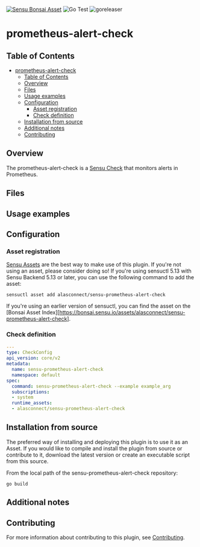 [![Sensu Bonsai Asset](https://img.shields.io/badge/Bonsai-Download%20Me-brightgreen.svg?colorB=89C967&logo=sensu)](https://bonsai.sensu.io/assets/alasconnect/sensu-prometheus-alert-check)
![Go Test](https://github.com/alasconnect/sensu-prometheus-alert-check/workflows/Go%20Test/badge.svg)
![goreleaser](https://github.com/alasconnect/sensu-prometheus-alert-check/workflows/goreleaser/badge.svg)

# prometheus-alert-check

## Table of Contents
- [prometheus-alert-check](#prometheus-alert-check)
  - [Table of Contents](#table-of-contents)
  - [Overview](#overview)
  - [Files](#files)
  - [Usage examples](#usage-examples)
  - [Configuration](#configuration)
    - [Asset registration](#asset-registration)
    - [Check definition](#check-definition)
  - [Installation from source](#installation-from-source)
  - [Additional notes](#additional-notes)
  - [Contributing](#contributing)

## Overview

The prometheus-alert-check is a [Sensu Check][6] that monitors alerts in Prometheus.

## Files

## Usage examples

## Configuration

### Asset registration

[Sensu Assets][10] are the best way to make use of this plugin. If you're not using an asset, please
consider doing so! If you're using sensuctl 5.13 with Sensu Backend 5.13 or later, you can use the
following command to add the asset:

```
sensuctl asset add alasconnect/sensu-prometheus-alert-check
```

If you're using an earlier version of sensuctl, you can find the asset on the [Bonsai Asset Index][https://bonsai.sensu.io/assets/alasconnect/sensu-prometheus-alert-check].

### Check definition

```yml
---
type: CheckConfig
api_version: core/v2
metadata:
  name: sensu-prometheus-alert-check
  namespace: default
spec:
  command: sensu-prometheus-alert-check --example example_arg
  subscriptions:
  - system
  runtime_assets:
  - alasconnect/sensu-prometheus-alert-check
```

## Installation from source

The preferred way of installing and deploying this plugin is to use it as an Asset. If you would
like to compile and install the plugin from source or contribute to it, download the latest version
or create an executable script from this source.

From the local path of the sensu-prometheus-alert-check repository:

```
go build
```

## Additional notes

## Contributing

For more information about contributing to this plugin, see [Contributing][1].

[1]: https://github.com/sensu/sensu-go/blob/master/CONTRIBUTING.md
[2]: https://github.com/sensu/sensu-plugin-sdk
[3]: https://github.com/sensu-plugins/community/blob/master/PLUGIN_STYLEGUIDE.md
[4]: https://github.com/alasconnect/sensu-prometheus-alert-check/blob/master/.github/workflows/release.yml
[5]: https://github.com/alasconnect/sensu-prometheus-alert-check/actions
[6]: https://docs.sensu.io/sensu-go/latest/reference/checks/
[7]: https://github.com/sensu/check-plugin-template/blob/master/main.go
[8]: https://bonsai.sensu.io/
[9]: https://github.com/sensu/sensu-plugin-tool
[10]: https://docs.sensu.io/sensu-go/latest/reference/assets/
